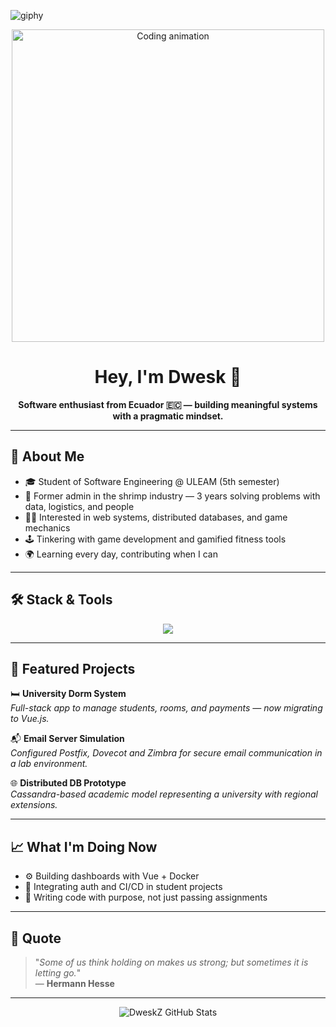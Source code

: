 ![giphy](https://github.com/user-attachments/assets/8d86f906-1bb7-4fd9-aeaa-7aef1de37a7b)<!-- Banner (opcional) -->
<p align="center">
  <img src="https://media.giphy.com/media/qgQUggAC3Pfv687qPC/giphy.gif" width="500" alt="Coding animation">
</p>

<h1 align="center">Hey, I'm Dwesk 👋</h1>

<p align="center">
  <strong>Software enthusiast from Ecuador 🇪🇨 — building meaningful systems with a pragmatic mindset.</strong>
</p>

---

## 🧠 About Me

- 🎓 Student of Software Engineering @ ULEAM (5th semester)
- 💼 Former admin in the shrimp industry — 3 years solving problems with data, logistics, and people
- 👨‍💻 Interested in web systems, distributed databases, and game mechanics
- 🕹️ Tinkering with game development and gamified fitness tools
- 🌍 Learning every day, contributing when I can

---

## 🛠️ Stack & Tools

<p align="center">
  <img src="https://skillicons.dev/icons?i=html,css,js,ts,vue,python,postgresql,mysql,cassandra,docker,git,figma" />
</p>

---

## 🚀 Featured Projects

🛏️ **University Dorm System**  
_Full-stack app to manage students, rooms, and payments — now migrating to Vue.js._  

📬 **Email Server Simulation**  
_Configured Postfix, Dovecot and Zimbra for secure email communication in a lab environment._  

🌐 **Distributed DB Prototype**  
_Cassandra-based academic model representing a university with regional extensions._

---

## 📈 What I'm Doing Now

- ⚙️ Building dashboards with Vue + Docker  
- 🔐 Integrating auth and CI/CD in student projects  
- 🎯 Writing code with purpose, not just passing assignments

---

## 🧩 Quote

> "_Some of us think holding on makes us strong; but sometimes it is letting go._"  
> — **Hermann Hesse**

---

<p align="center">
  <img src="https://github-readme-stats.vercel.app/api?username=DweskZ&show_icons=true&theme=github_dark&hide_border=true" alt="DweskZ GitHub Stats">
</p>

